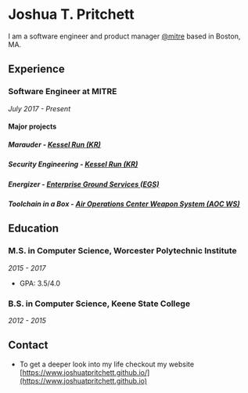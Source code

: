 # Joshua T. Pritchett

I am a software engineer and product manager [@mitre](https://www.mitre.org/) based in Boston, MA. 

## Experience

### Software Engineer at MITRE
*July 2017 - Present*

#### Major projects

##### Marauder - [Kessel Run (KR)](https://kesselrun.af.mil/)

##### Security Engineering - [Kessel Run (KR)](https://kesselrun.af.mil/)

##### Energizer - [Enterprise Ground Services (EGS)](https://www.intelsatgeneral.com/blog/how-to-improve-enterprise-ground-services-for-space/)

##### Toolchain in a Box - [Air Operations Center Weapon System (AOC WS)](http://www.northropgrumman.com/Capabilities/AOCWS/Pages/default.aspx)

## Education

### M.S. in Computer Science, Worcester Polytechnic Institute

*2015 - 2017*

* GPA: 3.5/4.0

### B.S. in Computer Science, Keene State College

*2012 - 2015*

## Contact

* To get a deeper look into my life checkout my website [https://www.joshuatpritchett.github.io/](https://www.joshuatpritchett.github.io)
